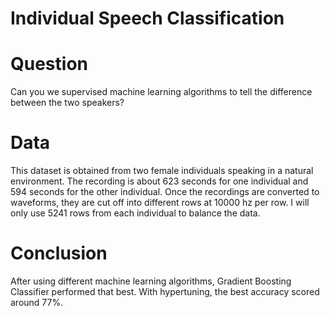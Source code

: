 # Individual Speech Classification

# Question
Can you we supervised machine learning algorithms to tell the difference between the two speakers?

# Data
This dataset is obtained from two female individuals speaking in a natural environment. The recording is about 623 seconds for one individual and 594 seconds for the other individual. Once the recordings are converted to waveforms, they are cut off into different rows at 10000 hz per row. I will only use 5241 rows from each individual to balance the data.

# Conclusion
After using different machine learning algorithms, Gradient Boosting Classifier performed that best. With hypertuning, the best accuracy scored around 77%.
